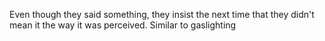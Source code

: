 Even though they said something, they insist the next time that they didn't mean it the way it was perceived.
Similar to gaslighting